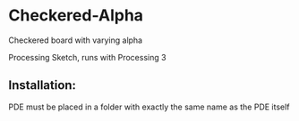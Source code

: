 # Checkered-Alpha
Checkered board with varying alpha

Processing Sketch, runs with Processing 3

## Installation: 
PDE must be placed in a folder with exactly the same name as the PDE itself
